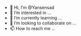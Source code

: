- 👋 Hi, I’m @Yansensad
- 👀 I’m interested in ...
- 🌱 I’m currently learning ...
- 💞️ I’m looking to collaborate on ...
- 📫 How to reach me ...

<!---
Yansensad/Yansensad is a ✨ special ✨ repository because its `README.md` (this file) appears on your GitHub profile.
You can click the Preview link to take a look at your changes.
--->
